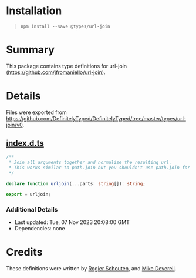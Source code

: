 # Installation
> `npm install --save @types/url-join`

# Summary
This package contains type definitions for url-join (https://github.com/jfromaniello/url-join).

# Details
Files were exported from https://github.com/DefinitelyTyped/DefinitelyTyped/tree/master/types/url-join/v0.
## [index.d.ts](https://github.com/DefinitelyTyped/DefinitelyTyped/tree/master/types/url-join/v0/index.d.ts)
````ts
/**
 * Join all arguments together and normalize the resulting url.
 * This works similar to path.join but you shouldn't use path.join for urls since it will work different depending of the operative systems but also doesn't work for some cases.
 */

declare function urljoin(...parts: string[]): string;

export = urljoin;

````

### Additional Details
 * Last updated: Tue, 07 Nov 2023 20:08:00 GMT
 * Dependencies: none

# Credits
These definitions were written by [Rogier Schouten](https://github.com/rogierschouten), and [Mike Deverell](https://github.com/devrelm).
